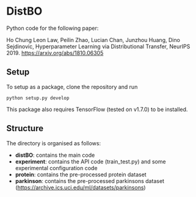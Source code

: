 # DistBO
Python code for the following paper:

Ho Chung Leon Law, Peilin Zhao, Lucian Chan, Junzhou Huang, Dino Sejdinovic,
Hyperparameter Learning via Distributional Transfer, NeurIPS 2019.
https://arxiv.org/abs/1810.06305

## Setup
To setup as a package, clone the repository and run
```
python setup.py develop
```
This package also requires TensorFlow (tested on v1.7.0) to be installed.

## Structure
The directory is organised as follows:
* __distBO__: contains the main code
* __experiment__: contains the API code (train_test.py) and some experimental configuration code
* __protein__: contains the pre-processed protein dataset 
* __parkinson__: contains the pre-processed parkinsons dataset (https://archive.ics.uci.edu/ml/datasets/parkinsons)
